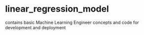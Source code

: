 # linear_regression_model
contains basic Machine Learning Engineer concepts and code for development and deployment
